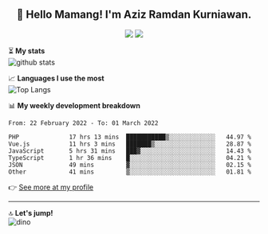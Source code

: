 <h2 align="center">👋 Hello Mamang! I'm Aziz Ramdan Kurniawan.</h2>  
<p align="center">
  <img src="https://komarev.com/ghpvc/?username=azizramdan">
  <img src="https://wakatime.com/badge/user/90056fa0-4c31-4eca-954e-2a3ac05896f9.svg">
</p>
    
⏳ **My stats**  
![github stats](https://github-readme-stats.vercel.app/api?username=azizramdan&show_icons=true&count_private=true&title_color=000&hide_border=true&hide_title=true)  

📈 **Languages I use the most**  
![Top Langs](https://github-readme-stats.vercel.app/api/top-langs/?username=azizramdan&layout=compact&langs_count=6&hide=tsql&hide_border=true&hide_title=true&exclude_repo=Futsal-Go,Futsal-Go-Admin,Sistem-Informasi-Sensus-Harian-Rawat-Inap)  

📊 **My weekly development breakdown**
<!--START_SECTION:waka-->

```text
From: 22 February 2022 - To: 01 March 2022

PHP              17 hrs 13 mins  ███████████▒░░░░░░░░░░░░░   44.97 %
Vue.js           11 hrs 3 mins   ███████▒░░░░░░░░░░░░░░░░░   28.87 %
JavaScript       5 hrs 31 mins   ███▓░░░░░░░░░░░░░░░░░░░░░   14.43 %
TypeScript       1 hr 36 mins    █░░░░░░░░░░░░░░░░░░░░░░░░   04.21 %
JSON             49 mins         ▓░░░░░░░░░░░░░░░░░░░░░░░░   02.15 %
Other            41 mins         ▒░░░░░░░░░░░░░░░░░░░░░░░░   01.81 %
```

<!--END_SECTION:waka-->
👉 [See more at my profile](https://wakatime.com/@azizramdan)
***
🔝 **Let's jump!**  
![dino](https://raw.githubusercontent.com/azizramdan/azizramdan/master/dino.gif)  
